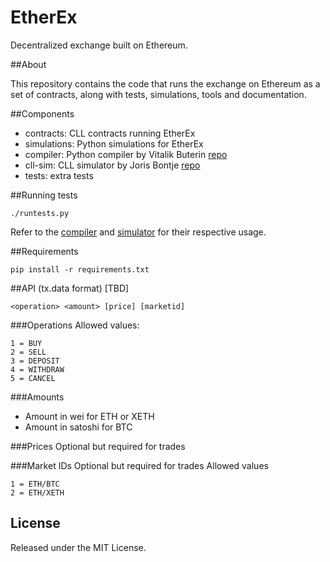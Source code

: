 EtherEx
=======

Decentralized exchange built on Ethereum.


##About

This repository contains the code that runs the exchange on Ethereum as a set of contracts, along with tests, simulations, tools and documentation.


##Components

* contracts: CLL contracts running EtherEx
* simulations: Python simulations for EtherEx
* compiler: Python compiler by Vitalik Buterin [repo](https://github.com/ethereum/compiler)
* cll-sim: CLL simulator by Joris Bontje [repo](https://github.com/jorisbontje/cll-sim)
* tests: extra tests


##Running tests

```
./runtests.py
```

Refer to the [compiler](https://github.com/ethereum/compiler) and [simulator](https://github.com/jorisbontje/cll-sim) for their respective usage.


##Requirements

```
pip install -r requirements.txt
```


##API (tx.data format) [TBD]

```
<operation> <amount> [price] [marketid]
```

###Operations
Allowed values:
```
1 = BUY
2 = SELL
3 = DEPOSIT
4 = WITHDRAW
5 = CANCEL
```

###Amounts
* Amount in wei for ETH or XETH
* Amount in satoshi for BTC

###Prices
Optional but required for trades

###Market IDs
Optional but required for trades
Allowed values
```
1 = ETH/BTC
2 = ETH/XETH
```


## License

Released under the MIT License.

